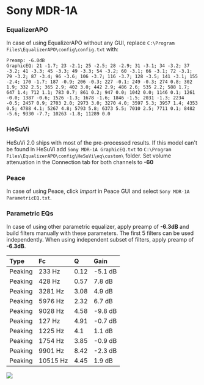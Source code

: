 # Sony MDR-1A

### EqualizerAPO
In case of using EqualizerAPO without any GUI, replace `C:\Program Files\EqualizerAPO\config\config.txt`
with:
```
Preamp: -6.0dB
GraphicEQ: 21 -1.7; 23 -2.1; 25 -2.5; 28 -2.9; 31 -3.1; 34 -3.2; 37 -3.2; 41 -3.3; 45 -3.3; 49 -3.3; 54 -3.2; 60 -3.1; 66 -3.1; 72 -3.1; 79 -3.2; 87 -3.4; 96 -3.6; 106 -3.7; 116 -3.7; 128 -3.5; 141 -3.1; 155 -2.4; 170 -1.7; 187 -0.9; 206 -0.3; 227 -0.1; 249 -0.3; 274 0.8; 302 1.9; 332 2.5; 365 2.9; 402 3.0; 442 2.9; 486 2.6; 535 2.2; 588 1.7; 647 1.4; 712 1.1; 783 0.7; 861 0.2; 947 0.0; 1042 0.0; 1146 0.1; 1261 -0.0; 1387 -0.6; 1526 -1.3; 1678 -1.6; 1846 -1.5; 2031 -1.3; 2234 -0.5; 2457 0.9; 2703 2.0; 2973 3.0; 3270 4.0; 3597 5.3; 3957 1.4; 4353 0.5; 4788 4.1; 5267 4.8; 5793 5.8; 6373 5.5; 7010 2.5; 7711 0.1; 8482 -5.6; 9330 -7.7; 10263 -1.8; 11289 0.0
```

### HeSuVi
HeSuVi 2.0 ships with most of the pre-processed results. If this model can't be found in HeSuVi add
`Sony MDR-1A GraphicEQ.txt` to `C:\Program Files\EqualizerAPO\config\HeSuVi\eq\custom\` folder.
Set volume attenuation in the Connection tab for both channels to **-60**

### Peace
In case of using Peace, click *Import* in Peace GUI and select `Sony MDR-1A ParametricEQ.txt`.

### Parametric EQs
In case of using other parametric equalizer, apply preamp of **-6.3dB** and build filters manually
with these parameters. The first 5 filters can be used independently.
When using independent subset of filters, apply preamp of **-6.3dB**.

| Type    | Fc       |    Q | Gain    |
|:--------|:---------|:-----|:--------|
| Peaking | 233 Hz   | 0.12 | -5.1 dB |
| Peaking | 428 Hz   | 0.57 | 7.8 dB  |
| Peaking | 3281 Hz  | 3.08 | 4.9 dB  |
| Peaking | 5976 Hz  | 2.32 | 6.7 dB  |
| Peaking | 9028 Hz  | 4.58 | -9.8 dB |
| Peaking | 127 Hz   | 4.91 | -0.7 dB |
| Peaking | 1225 Hz  | 4.1  | 1.1 dB  |
| Peaking | 1754 Hz  | 3.85 | -0.9 dB |
| Peaking | 9901 Hz  | 8.42 | -2.3 dB |
| Peaking | 10515 Hz | 4.45 | 1.9 dB  |

![](https://raw.githubusercontent.com/jaakkopasanen/AutoEq/master/results/rtings/sbaf-serious/Sony%20MDR-1A/Sony%20MDR-1A.png)